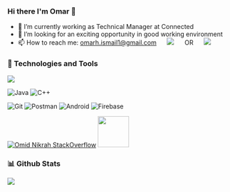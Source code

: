 ### Hi there I'm Omar 👋


- 🌱 I’m currently working as Technical Manager at Connected
- 👯 I’m looking for an exciting opportunity in good working environment
- 📫 How to reach me: omarh.ismail1@gmail.com &nbsp;&nbsp;&nbsp;&nbsp; <a href="mailto:omarh.ismail1@gmail.com"><img src="https://img.shields.io/badge/gmail-%23D14836.svg?&style=for-the-badge&logo=gmail&logoColor=white" /></a> &nbsp;&nbsp;&nbsp;&nbsp; OR &nbsp;&nbsp;&nbsp;&nbsp; <a href="https://www.linkedin.com/in/omarhatem01/"><img src="https://img.shields.io/badge/linkedin-%230077B5.svg?&style=for-the-badge&logo=linkedin&logoColor=white" /></a>


### 🔧 Technologies and Tools 
![](https://img.shields.io/badge/Framework-Flutter-informational?style=flat-square&logoColor=ffffff&logo=data:image/svg%2bxml;base64,PHN2ZyByb2xlPSJpbWciIHZpZXdCb3g9IjAgMCAyNCAyNCIgeG1sbnM9Imh0dHA6Ly93d3cudzMub3JnLzIwMDAvc3ZnIj48dGl0bGU+Rmx1dHRlciBpY29uPC90aXRsZT48cGF0aCBkPSJNMTQuMzE0IDBMMi4zIDEyIDYgMTUuNyAyMS42ODQuMDEyaC03LjM1N0wxNC4zMTQgMHptLjAxNCAxMS4wNzJsLTYuNDcxIDYuNDU3IDYuNDcgNi40N0gyMS43bC02LjQ2LTYuNDY4IDYuNDYtNi40NmgtNy4zNzF6Ii8+PC9zdmc+&color=02569B)

![Java](https://img.shields.io/badge/Java-orange?style=flat-square&logo=java)
![C++](https://img.shields.io/badge/-C++-00599C?style=flat-square&logo=c)

![Git](https://img.shields.io/badge/-Git-black?style=flat-square&logo=git)
![Postman](https://img.shields.io/badge/Postman-black?style=flat-square&logo=postman)
![Android](https://img.shields.io/badge/Android-05150C?style=flat-square&logo=android)
![Firebase](https://img.shields.io/badge/Firebase-black?style=flat-square&logo=firebase)



[![Omid Nikrah StackOverflow](https://github-readme-stackoverflow.vercel.app/?userID=12156637&layout=compact&theme=dark)](https://stackoverflow.com/users/12156637/omid-nikrah)
<a href="https://stackoverflow.com/users/12156637/omar-hatem">
<img width="70px" src="https://raw.githubusercontent.com/omidnikrah/github-readme-stackoverflow/master/stackoverflow.svg" />
</a>

### 📊 Github Stats
<a href="#">
<img align="center" src="https://github-readme-stats.vercel.app/api?username=OmarHatem28&theme=cobalt&count_private=true&show_icons=true" />
</a>
